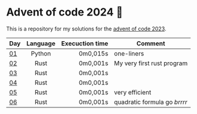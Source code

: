 # Advent of code 2024 :christmas_tree:
This is a repository for my solutions for the [advent of code 2023](https://adventofcode.com/2023).

<!-- table begin -->
| Day      | Language | Execuction time | Comment                      |
| ---      |:---:     | ---:            | ---                          |
| [01](01) | Python   | 0m0,015s        | one-liners                   |
| [02](02) | Rust     | 0m0,001s        | My very first rust program   |
| [03](03) | Rust     | 0m0,001s        |                              |
| [04](04) | Rust     | 0m0,001s        |                              |
| [05](05) | Rust     | 0m0,001s        | very efficient               |
| [06](06) | Rust     | 0m0,001s        | quadratic formula go *brrrr* |
